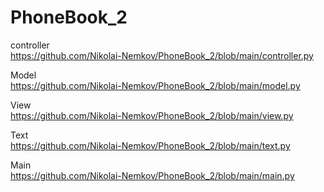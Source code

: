 # PhoneBook_2

controller     
https://github.com/Nikolai-Nemkov/PhoneBook_2/blob/main/controller.py

Model     
https://github.com/Nikolai-Nemkov/PhoneBook_2/blob/main/model.py

View    
https://github.com/Nikolai-Nemkov/PhoneBook_2/blob/main/view.py

Text     
https://github.com/Nikolai-Nemkov/PhoneBook_2/blob/main/text.py  

Main     
https://github.com/Nikolai-Nemkov/PhoneBook_2/blob/main/main.py

 


